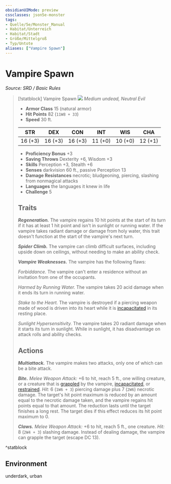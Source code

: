 ```yaml
---
obsidianUIMode: preview
cssclasses: json5e-monster
tags:
- Quelle/5e/Monster_Manual
- Habitat/Unterreich
- Habitat/Stadt
- Größe/Mittelgroß
- Typ/Untote
aliases: ["Vampire Spawn"]
---
```

# Vampire Spawn
*Source: SRD / Basic Rules*  

> [!statblock] Vampire Spawn
> ![](compendium/bestiary/undead/token/vampire-spawn.png#token)
> *Medium undead, Neutral Evil*
> 
> - **Armor Class** 15  (natural armor)
> - **Hit Points** 82 (`11W8 + 33`)
> - **Speed** 30 ft.
> 
> |STR|DEX|CON|INT|WIS|CHA|
> |:---:|:---:|:---:|:---:|:---:|:---:|
> |16 (+3)|16 (+3)|16 (+3)|11 (+0)|10 (+0)|12 (+1)|
> 
> - **Proficiency Bonus** +3
> - **Saving Throws** Dexterity +6, Wisdom +3
> - **Skills** Perception +3, Stealth +6
> - **Senses** darkvision 60 ft., passive Perception 13
> - **Damage Resistances** necrotic; bludgeoning, piercing, slashing from nonmagical attacks
> - **Languages** the languages it knew in life
> - **Challenge** 5
> 
> ## Traits
> 
> ***Regeneration.*** The vampire regains 10 hit points at the start of its turn if it has at least 1 hit point and isn't in sunlight or running water. If the vampire takes radiant damage or damage from holy water, this trait doesn't function at the start of the vampire's next turn.
> 
> ***Spider Climb.*** The vampire can climb difficult surfaces, including upside down on ceilings, without needing to make an ability check.
> 
> ***Vampire Weaknesses.*** The vampire has the following flaws:
> 
> *Forbiddance.* The vampire can't enter a residence without an invitation from one of the occupants.
> 
> *Harmed by Running Water.* The vampire takes 20 acid damage when it ends its turn in running water.
> 
> *Stake to the Heart.* The vampire is destroyed if a piercing weapon made of wood is driven into its heart while it is [incapacitated](rules/conditions.md#incapacitated) in its resting place.
> 
> *Sunlight Hypersensitivity.* The vampire takes 20 radiant damage when it starts its turn in sunlight. While in sunlight, it has disadvantage on attack rolls and ability checks.
> 
> ## Actions
> 
> ***Multiattack.*** The vampire makes two attacks, only one of which can be a bite attack.
> 
> ***Bite.*** *Melee Weapon Attack:* +6 to hit, reach 5 ft., one willing creature, or a creature that is [grappled](rules/conditions.md#grappled) by the vampire, [incapacitated](rules/conditions.md#incapacitated), or [restrained](rules/conditions.md#restrained). *Hit:* 6 (`1W6 + 3`) piercing damage plus 7 (`2W6`) necrotic damage. The target's hit point maximum is reduced by an amount equal to the necrotic damage taken, and the vampire regains hit points equal to that amount. The reduction lasts until the target finishes a long rest. The target dies if this effect reduces its hit point maximum to 0.
> 
> ***Claws.*** *Melee Weapon Attack:* +6 to hit, reach 5 ft., one creature. *Hit:* 8 (`2W4 + 3`) slashing damage. Instead of dealing damage, the vampire can grapple the target (escape DC 13).

^statblock

## Environment

underdark, urban